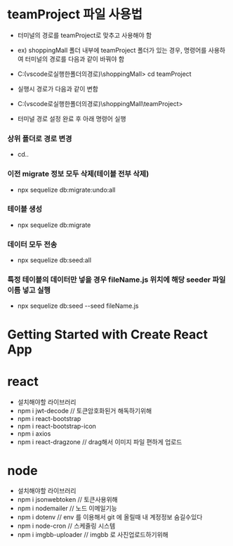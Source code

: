 # teamProject 파일 사용법

- 터미널의 경로를 teamProject로 맞추고 사용해야 함
- ex) shoppingMall 폴더 내부에 teamProject 폴더가 있는 경우, 명령어를 사용하여 터미널의 경로를 다음과 같이 바꿔야 함
- C:\(vscode로실행한폴더의경로)\shoppingMall> cd teamProject
- 실행시 경로가 다음과 같이 변함
- C:\(vscode로실행한폴더의경로)\shoppingMall\teamProject>

- 터미널 경로 설정 완료 후 아래 명령어 실행

### 상위 폴더로 경로 변경

- cd..

### 이전 migrate 정보 모두 삭제(테이블 전부 삭제)

- npx sequelize db:migrate:undo:all

### 테이블 생성

- npx sequelize db:migrate

### 데이터 모두 전송

- npx sequelize db:seed:all

### 특정 테이블의 데이터만 넣을 경우 fileName.js 위치에 해당 seeder 파일 이름 넣고 실행

- npx sequelize db:seed --seed fileName.js

# Getting Started with Create React App


# react
- 설치해야할 라이브러리
- npm i jwt-decode // 토큰암호화된거 해독하기위해
- npm i react-bootstrap 
- npm i react-bootstrap-icon
- npm i axios
- npm i react-dragzone // drag해서 이미지 파일 편하게 업로드

# node
- 설치해야할 라이브러리
- npm i jsonwebtoken // 토큰사용위해
- npm i nodemailer // 노드 이메일기능
- npm i dotenv // env 를 이용해서 git 에 올릴때 내 계정정보 숨길수있다
- npm i node-cron // 스케줄링 시스템
- npm i imgbb-uploader // imgbb 로 사진업로드하기위해



